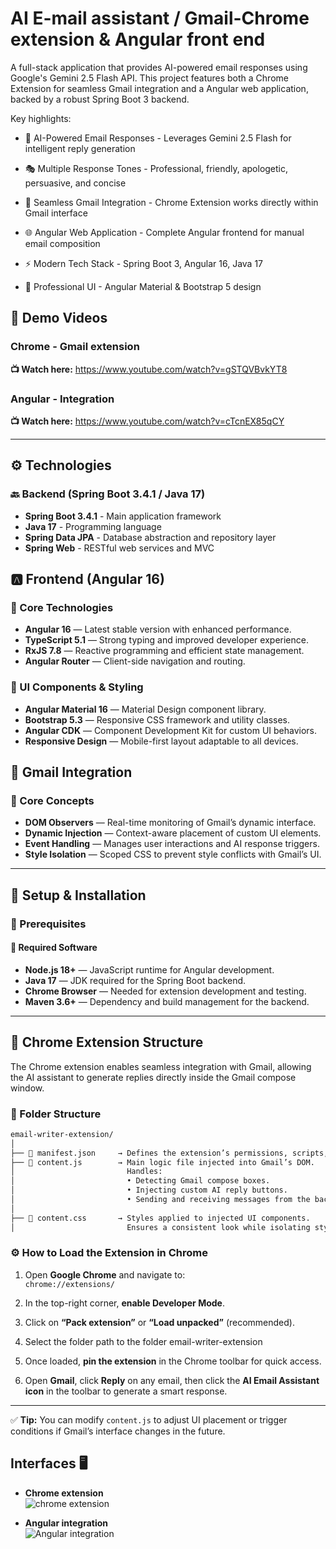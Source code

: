 # AI E-mail assistant / Gmail-Chrome extension & Angular front end

A full-stack application that provides AI-powered email responses using Google's Gemini 2.5 Flash API. This project features both a Chrome Extension for seamless Gmail integration and a Angular web application, backed by a robust Spring Boot 3 backend.


Key highlights:

- 🤖 AI-Powered Email Responses - Leverages Gemini 2.5 Flash for intelligent reply generation

- 🎭 Multiple Response Tones - Professional, friendly, apologetic, persuasive, and concise

- 🔌 Seamless Gmail Integration - Chrome Extension works directly within Gmail interface

- 🌐 Angular Web Application - Complete Angular frontend for manual email composition

- ⚡ Modern Tech Stack - Spring Boot 3, Angular 16, Java 17

- 🎨 Professional UI - Angular Material & Bootstrap 5 design

## 🎥 Demo Videos

### Chrome - Gmail extension
**📺 Watch here:** https://www.youtube.com/watch?v=gSTQVBvkYT8

### Angular - Integration
**📺 Watch here:** https://www.youtube.com/watch?v=cTcnEX85qCY

---

## ⚙️ Technologies

### 🔙 Backend (Spring Boot 3.4.1 / Java 17)

- **Spring Boot 3.4.1** - Main application framework
- **Java 17** - Programming language
- **Spring Data JPA** - Database abstraction and repository layer
- **Spring Web** - RESTful web services and MVC

## 🅰️ Frontend (Angular 16)

### 🧩 Core Technologies
- **Angular 16** — Latest stable version with enhanced performance.
- **TypeScript 5.1** — Strong typing and improved developer experience.
- **RxJS 7.8** — Reactive programming and efficient state management.
- **Angular Router** — Client-side navigation and routing.

### 🎨 UI Components & Styling
- **Angular Material 16** — Material Design component library.
- **Bootstrap 5.3** — Responsive CSS framework and utility classes.
- **Angular CDK** — Component Development Kit for custom UI behaviors.
- **Responsive Design** — Mobile-first layout adaptable to all devices.

## 🎯 Gmail Integration

### 🧠 Core Concepts
- **DOM Observers** — Real-time monitoring of Gmail’s dynamic interface.
- **Dynamic Injection** — Context-aware placement of custom UI elements.
- **Event Handling** — Manages user interactions and AI response triggers.
- **Style Isolation** — Scoped CSS to prevent style conflicts with Gmail’s UI.

---

## 🚀 Setup & Installation

### 🔧 Prerequisites

#### 🧰 Required Software
- **Node.js 18+** — JavaScript runtime for Angular development.
- **Java 17** — JDK required for the Spring Boot backend.
- **Chrome Browser** — Needed for extension development and testing.
- **Maven 3.6+** — Dependency and build management for the backend.

---

## 🧩 Chrome Extension Structure

The Chrome extension enables seamless integration with Gmail, allowing the AI assistant to generate replies directly inside the Gmail compose window.

### 📁 Folder Structure
```bash
email-writer-extension/
│
├── 📄 manifest.json     → Defines the extension’s permissions, scripts, and metadata.
├── 📄 content.js        → Main logic file injected into Gmail’s DOM.
│                         Handles:
│                         • Detecting Gmail compose boxes.
│                         • Injecting custom AI reply buttons.
│                         • Sending and receiving messages from the backend API.
│
├── 🎨 content.css       → Styles applied to injected UI components.
│                         Ensures a consistent look while isolating styles from Gmail’s own CSS

```````

### ⚙️ How to Load the Extension in Chrome

1. Open **Google Chrome** and navigate to:  
   `chrome://extensions/`

2. In the top-right corner, **enable Developer Mode**.

3. Click on **“Pack extension”** or **“Load unpacked”** (recommended).

4. Select the folder path to the folder email-writer-extension


5. Once loaded, **pin the extension** in the Chrome toolbar for quick access.

6. Open **Gmail**, click **Reply** on any email, then click the **AI Email Assistant icon** in the toolbar to generate a smart response.

---

✅ **Tip:** You can modify `content.js` to adjust UI placement or trigger conditions if Gmail’s interface changes in the future.

## Interfaces 🖥️

- **Chrome extension**  
  ![chrome extension](img/chrome-extension.png)

- **Angular integration**  
  ![Angular integration](img/angular.png)